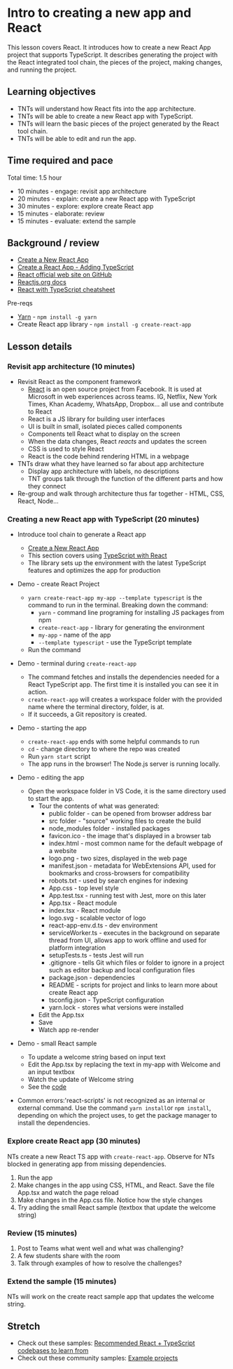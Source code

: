 # Intro to creating a new app and React

This lesson covers React. It introduces how to create a new React App project that supports TypeScript. It describes generating the project with the React integrated tool chain, the pieces of the project, making changes, and running the project.

## Learning objectives

* TNTs will understand how React fits into the app architecture.
* TNTs will be able to create a new React app with TypeScript.
* TNTs will learn the basic pieces of the project generated by the React tool chain.
* TNTs will be able to edit and run the app.

## Time required and pace

Total time: 1.5 hour

* 10 minutes - engage: revisit app architecture
* 20 minutes - explain: create a new React app with TypeScript
* 30 minutes - explore: explore create React app
* 15 minutes - elaborate: review
* 15 minutes - evaluate: extend the sample

## Background / review

* [Create a New React App](https://reactjs.org/docs/create-a-new-react-app.html)
* [Create a React App - Adding TypeScript](https://create-react-app.dev/docs/adding-typescript/)
* [React official web site on GitHub](https://github.com/facebook/react) 
* [Reactjs.org docs](https://reactjs.org/docs)
* [React with TypeScript cheatsheet](https://react-typescript-cheatsheet.netlify.app)

Pre-reqs

* [Yarn](https://www.npmjs.com/package/yarn) - `npm install -g yarn`
* Create React app library - `npm install -g create-react-app`

## Lesson details

### Revisit app architecture (10 minutes)

* Revisit React as the component framework
  * [React](https://github.com/facebook/react) is an open source project from Facebook. It is used at Microsoft in web experiences across teams. IG, Netflix, New York Times, Khan Academy, WhatsApp, Dropbox... all use and contribute to React
  * React is a JS library for building user interfaces
  * UI is built in small, isolated pieces called components
  * Components tell React what to display on the screen
  * When the data changes, React *reacts* and updates the screen
  * CSS is used to style React
  * React is the code behind rendering HTML in a webpage
* TNTs draw what they have learned so far about app architecture
  * Display app architecture with labels, no descriptions
  * TNT groups talk through the function of the different parts and how they connect
* Re-group and walk through architecture thus far together - HTML, CSS, React, Node...

### Creating a new React app with TypeScript (20 minutes)

* Introduce tool chain to generate a React app
  * [Create a New React App](https://reactjs.org/docs/create-a-new-react-app.html) 
  * This section covers using [TypeScript with React](https://create-react-app.dev/docs/adding-typescript)
  * The library sets up the environment with the latest TypeScript features and optimizes the app for production

* Demo - create React Project
  * `yarn create-react-app my-app --template typescript` is the command to run in the terminal. Breaking down the command:
     * `yarn` - command line programing for installing JS packages from npm
     * `create-react-app` - library for generating the environment
     * `my-app` - name of the app
     * `--template typescript` - use the TypeScript template
  * Run the command

* Demo - terminal during `create-react-app`
  * The command fetches and installs the dependencies needed for a React TypeScript app. The first time it is installed you can see it in action.
  * `create-react-app` will creates a workspace folder with the provided name where the terminal directory, folder, is at.
  * If it succeeds, a Git repository is created.

* Demo - starting the app
  * `create-react-app` ends with some helpful commands to run
  * `cd` - change directory to where the repo was created
  * Run `yarn start` script
  * The app runs in the browser! The Node.js server is running locally.

* Demo - editing the app
  * Open the workspace folder in VS Code, it is the same directory used to start the app.
    * Tour the contents of what was generated:
      * public folder - can be opened from browser address bar
      * src folder - "source" working files to create the build
      * node_modules folder - installed packages
      * favicon.ico - the image that's displayed in a browser tab
      * index.html - most common name for the default webpage of a website
      * logo.png - two sizes, displayed in the web page
      * manifest.json - metadata for WebExtensions API, used for bookmarks and cross-browsers for compatibility
      * robots.txt - used by search engines for indexing
      * App.css - top level style
      * App.test.tsx - running test with Jest, more on this later
      * App.tsx - React module
      * index.tsx - React module
      * logo.svg - scalable vector of logo
      * react-app-env.d.ts - dev environment
      * serviceWorker.ts - executes in the background on separate thread from UI, allows app to work offline and used for platform integration
      * setupTests.ts - tests Jest will run
      * .gitignore - tells Git which files or folder to ignore in a project such as editor backup and local configuration files
      * package.json - dependencies
      * README - scripts for project and links to learn more about create React app
      * tsconfig.json - TypeScript configuration
      * yarn.lock - stores what versions were installed
    * Edit the App.tsx
    * Save
    * Watch app re-render

* Demo - small React sample 
    * To update a welcome string based on input text
    * Edit the App.tsx by replacing the text in my-app with Welcome and an input textbox 
    * Watch the update of Welcome string
    * See the [code](https://github.com/tnt-summer-academy/Samples/tree/master/Week_1/input-app) 
    
* Common errors:'react-scripts' is not recognized as an internal or external command. Use the command `yarn install`or `npm install`, depending on which the project uses, to get the package manager to install the dependencies.

### Explore create React app (30 minutes)

NTs create a new React TS app with `create-react-app`. Observe for NTs blocked in generating app from missing dependencies.

1. Run the app
2. Make changes in the app using CSS, HTML, and React. Save the file App.tsx and watch the page reload
3. Make changes in the App.css file. Notice how the style changes
4. Try adding the small React sample (textbox that update the welcome string)

### Review (15 minutes)

1. Post to Teams what went well and what was challenging?
2. A few students share with the room
3. Talk through examples of how to resolve the challenges?

### Extend the sample (15 minutes)

NTs will work on the create react sample app that updates the welcome string. 

## Stretch

* Check out these samples: [Recommended React + TypeScript codebases to learn from](https://react-typescript-cheatsheet.netlify.app/docs/basic/recommended/resources)
* Check out these community samples: [Example projects](https://reactjs.org/community/examples.html)
